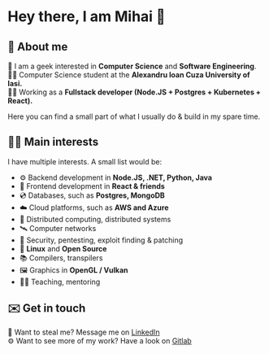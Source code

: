 # Hey there, I am Mihai 👋

## 📄 About me

👨 I am a geek interested in **Computer Science** and **Software Engineering**.<br>
👨‍🎓 Computer Science student at the **Alexandru Ioan Cuza University of Iasi.**<br>
👨‍💼 Working as a **Fullstack developer (Node.JS + Postgres + Kubernetes + React).**

Here you can find a small part of what I usually do & build in my spare time.

## 🧑‍💻 Main interests

I have multiple interests. A small list would be:
- ⚙️ Backend development in **Node.JS, .NET, Python, Java**
- 🎨 Frontend development in **React & friends**
- 💿 Databases, such as **Postgres, MongoDB**
- ☁️ Cloud platforms, such as **AWS and Azure**
- 📡 Distributed computing, distributed systems
- 🛰 Computer networks
- 🔐 Security, pentesting, exploit finding & patching
- 🐧 **Linux** and **Open Source**
- 📚 Compilers, transpilers
- 🖼 Graphics in **OpenGL / Vulkan**
- 👨‍🏫 Teaching, mentoring

## ✉️ Get in touch

🏢 Want to steal me? Message me on [LinkedIn](https://www.linkedin.com/in/mihai-bojescu-5b092414b/)<br>
⚙️ Want to see more of my work? Have a look on [Gitlab](https://gitlab.com/bojescu.mihai)

<!--
**MihaiBojescu/MihaiBojescu** is a ✨ _special_ ✨ repository because its `README.md` (this file) appears on your GitHub profile.

Here are some ideas to get you started:

- 🔭 I’m currently working on ...
- 🌱 I’m currently learning ...
- 👯 I’m looking to collaborate on ...
- 🤔 I’m looking for help with ...
- 💬 Ask me about ...
- 📫 How to reach me: ...
- 😄 Pronouns: ...
- ⚡ Fun fact: ...
-->
